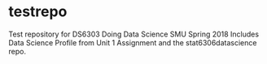 # testrepo
Test repository for DS6303 Doing Data Science SMU Spring 2018
Includes Data Science Profile from Unit 1 Assignment and the stat6306datascience repo. 

